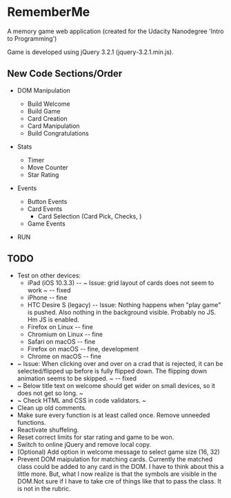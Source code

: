 RememberMe
==========

A memory game web application (created for the Udacity Nanodegree 'Intro to Programming')

Game is developed using jQuery 3.2.1 (jquery-3.2.1.min.js).


New Code Sections/Order
-----------------------

* DOM Manipulation
  * Build Welcome
  * Build Game
  * Card Creation
  * Card Manipulation
  * Build Congratulations

* Stats
  * Timer
  * Move Counter
  * Star Rating

* Events
  * Button Events
  * Card Events
    * Card Selection (Card Pick, Checks, )
  * Game Events

* RUN


TODO
----
* Test on other devices: 
  * iPad (iOS 10.3.3) -- ~ Issue: grid layout of cards does not seem to work ~ -- fixed
  * iPhone -- fine
  * HTC Desire S (legacy) --  Issue: Nothing happens when "play game" is pushed. Also nothing in the background visible. Probably no JS. Hm JS is enabled. 
  * Firefox on Linux -- fine
  * Chromium on Linux -- fine
  * Safari on macOS -- fine
  * Firefox on macOS -- fine, development
  * Chrome on macOS -- fine
* ~ Issue: When clicking over and over on a crad that is rejected, it can be selected/flipped up before is fully flipped down. The flipping down animation seems to be skipped. ~ -- fixed
* ~ Below title text on welcome should get wider on small devices, so it does not get so long. ~
* ~ Check HTML and CSS in code validators. ~
* Clean up old comments.
* Make sure every function is at least called once. Remove unneeded functions.
* Reactivate shuffeling.
* Reset correct limits for star rating and game to be won.
* Switch to online jQuery and remove local copy.
* (Optional) Add option in welcome message to select game size (16, 32)
* Prevent DOM maipulation for matching cards. Currently the matched class could be added to any card in the DOM. I have to think about this a little more. But, what I now realize is that the symbols are visible in the DOM.Not sure if I have to take cre of things like that to pass the class. It is not in the rubric.
